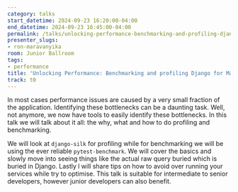 ```yaml
---
category: talks
start_datetime: 2024-09-23 16:20:00-04:00
end_datetime: 2024-09-23 16:45:00-04:00
permalink: /talks/unlocking-performance-benchmarking-and-profiling-django-for-maximum-efficiency/
presenter_slugs:
- ron-maravanyika
room: Junior Ballroom
tags:
- performance
title: 'Unlocking Performance: Benchmarking and profiling Django for Maximum Efficiency'
track: t0
---
```


In most cases performance issues are caused by a very small fraction of the application.  Identifying these bottlenecks can be a daunting task. Well, not anymore, we now have tools to easily identify these bottlenecks. In this talk we will talk about it all: the why, what and how to do profiling and benchmarking.

We will look at `django-silk` for profiling while for benchmarking we will be using the ever reliable `pytest-benchmark`. We will cover the basics and slowly move into seeing things like the actual raw query buried which is buried in Django. Lastly l will share tips on how to avoid over running your services while try to optimise. This talk is suitable for intermediate to senior developers, however junior developers can also benefit.
